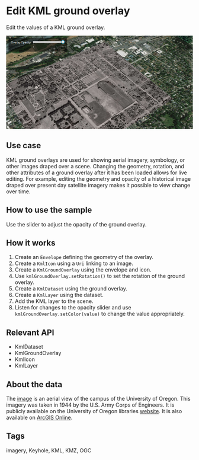 # Edit KML ground overlay

Edit the values of a KML ground overlay.

![Edit KML ground overlay](EditKmlGroundOverlay.png)

## Use case

KML ground overlays are used for showing aerial imagery, symbology, or other images draped over a scene. Changing the geometry, rotation, and other attributes of a ground overlay after it has been loaded allows for live editing.  For example, editing the geometry and opacity of a historical image draped over present day satellite imagery makes it possible to view change over time.

## How to use the sample

Use the slider to adjust the opacity of the ground overlay.

## How it works

1. Create an `Envelope` defining the geometry of the overlay.
2. Create a `KmlIcon` using a `Uri` linking to an image.
3. Create a `KmlGroundOverlay` using the envelope and icon.
4. Use `kmlGroundOverlay.setRotation()` to set the rotation of the ground overlay.
5. Create a `KmlDataset` using the ground overlay.
6. Create a `KmlLayer` using the dataset.
7. Add the KML layer to the scene.
8. Listen for changes to the opacity slider and use `kmlGroundOverlay.setColor(value)` to change the value appropriately.

## Relevant API

* KmlDataset
* KmlGroundOverlay
* KmlIcon
* KmlLayer

## About the data

The [image](https://libapps.s3.amazonaws.com/accounts/55937/images/1944.jpg) is an aerial view of the campus of the University of Oregon. This imagery was taken in 1944 by the U.S. Army Corps of Engineers. It is publicly available on the University of Oregon libraries [website](https://researchguides.uoregon.edu/online-aerial-photography). It is also available on [ArcGIS Online](https://arcgisruntime.maps.arcgis.com/home/item.html?id=1f3677c24b2c446e96eaf1099292e83e).

## Tags

imagery, Keyhole, KML, KMZ, OGC